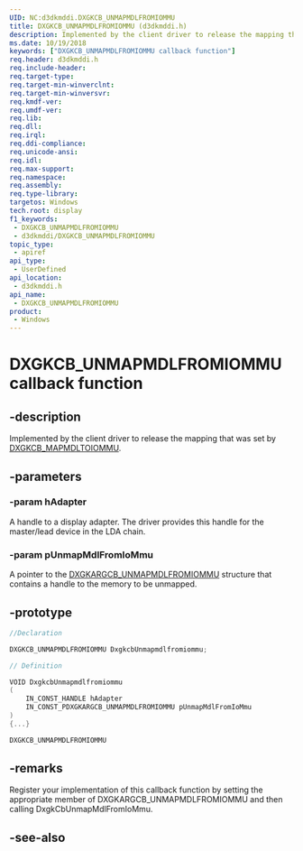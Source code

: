 ```yaml
---
UID: NC:d3dkmddi.DXGKCB_UNMAPMDLFROMIOMMU
title: DXGKCB_UNMAPMDLFROMIOMMU (d3dkmddi.h)
description: Implemented by the client driver to release the mapping that was set by DXGKCB_MAPMDLTOIOMMU.
ms.date: 10/19/2018
keywords: ["DXGKCB_UNMAPMDLFROMIOMMU callback function"]
req.header: d3dkmddi.h
req.include-header: 
req.target-type: 
req.target-min-winverclnt: 
req.target-min-winversvr: 
req.kmdf-ver: 
req.umdf-ver: 
req.lib: 
req.dll: 
req.irql: 
req.ddi-compliance: 
req.unicode-ansi: 
req.idl: 
req.max-support: 
req.namespace: 
req.assembly: 
req.type-library: 
targetos: Windows
tech.root: display
f1_keywords:
 - DXGKCB_UNMAPMDLFROMIOMMU
 - d3dkmddi/DXGKCB_UNMAPMDLFROMIOMMU
topic_type:
 - apiref
api_type:
 - UserDefined
api_location:
 - d3dkmddi.h
api_name:
 - DXGKCB_UNMAPMDLFROMIOMMU
product:
 - Windows
---
```


# DXGKCB_UNMAPMDLFROMIOMMU callback function


## -description

Implemented by the client driver to release the mapping that was set by [DXGKCB_MAPMDLTOIOMMU](nc-d3dkmddi-dxgkcb_mapmdltoiommu.md).

## -parameters

### -param hAdapter

A handle to a display adapter. The driver provides this handle for the master/lead device in the LDA chain.

### -param pUnmapMdlFromIoMmu

A pointer to the [DXGKARGCB_UNMAPMDLFROMIOMMU](ns-d3dkmddi-_dxgkargcb_unmapmdlfromiommu.md) structure that contains a handle to the memory to be unmapped.

## -prototype

```cpp
//Declaration

DXGKCB_UNMAPMDLFROMIOMMU DxgkcbUnmapmdlfromiommu;

// Definition

VOID DxgkcbUnmapmdlfromiommu
(
	IN_CONST_HANDLE hAdapter
	IN_CONST_PDXGKARGCB_UNMAPMDLFROMIOMMU pUnmapMdlFromIoMmu
)
{...}

DXGKCB_UNMAPMDLFROMIOMMU


```

## -remarks

Register your implementation of this callback function by setting the appropriate member of DXGKARGCB_UNMAPMDLFROMIOMMU and then calling DxgkCbUnmapMdlFromIoMmu.

## -see-also

